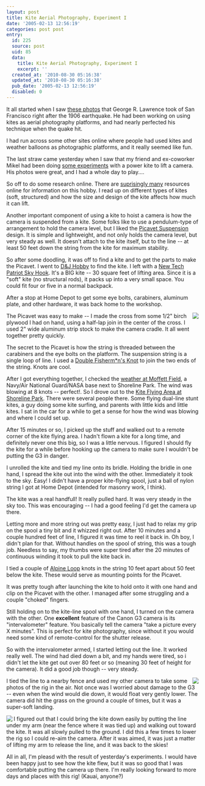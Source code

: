 ```yaml
---
layout: post
title: Kite Aerial Photography, Experiment I
date: '2005-02-13 12:56:19'
categories: post post
entry:
  id: 225
  source: post
  uid: 85
  data:
    title: Kite Aerial Photography, Experiment I
    excerpt: ''
  created_at: '2010-08-30 05:16:38'
  updated_at: '2010-08-30 05:16:38'
  pub_date: '2005-02-13 12:56:19'
  disabled: 0
---
```


It all started when I saw <a
href='http://www.rtpnet.org/robroy/lawrence/landscape.html'>these
photos</a> that George R. Lawrence took of San Francisco right
after the 1906 earthquake. He had been working on using kites as
aerial photography platforms, and had nearly perfected his
technique when the quake hit.

I had run across some other sites online where people had used
kites and weather balloons as photographic platforms, and it
really seemed like fun.

The last straw came yesterday when I saw that my friend and
ex-coworker Mikel had been doing <a
href='http://flickr.com/photos/mikel_maron/1278842/'>some
experiments</a> with a power kite to lift a camera. His photos
were great, and I had a whole day to play....

So off to do some research online. There are <a
href='http://search.yahoo.com/search?p=kite+aerial+photography&ei=UTF-8&rls=org.mozilla:en-US:official&fr=moz2'>suprisingly
many</a> resources online for information on this hobby. I read
up on different types of kites (soft, structured) and how the size
and design of the kite affects how much it can lift.

Another important component of using a kite to hoist a camera is
how the camera is suspended from a kite. Some folks like to use a
pendulum-type of arrangement to hold the camera level, but I liked
the <a
href='http://arch.ced.berkeley.edu/kap/equip/picavet.html'>Picavet
Suspension</a> design. It is simple and lightweight, and not only
holds the camera level, but very steady as well. It doesn't
attach to the kite itself, but to the line -- at least 50 feet
down the string from the kite for maximum stability.

So after some doodling, it was off to find a kite and to get the
parts to make the Picavet. I went to <a
href='http://www.djhobby.com'>D&J Hobby</a> to find the kite. I
left with a <a
href='http://www.newtechkites.com/ntk_product_profile.php?PSKU=55352'>New
Tech Patriot Sky Hook</a>. It's a BIG kite -- 30 square feet of
lifting area. Since it is a "soft" kite (no structural rods), it
packs up into a very small space. You could fit four or five in a
normal backpack.

After a stop at Home Depot to get some eye bolts, carabiners,
aluminum plate, and other hardware, it was back home to the
workshop.

<a href="/pictures/20050212-kitecam?0"><img class="thumb"
align=right valign=top
src="http://nobot.oceanairflightservices.com/20050212-kitecam/thumbs/CRW_7105-platform.jpg"
/></a>
The Picavet was easy to make -- I made the cross from some 1/2"
birch plywood I had on hand, using a half-lap join in the center
of the cross. I used 2" wide aluminum strip stock to make the
camera cradle. It all went together pretty quickly.

The secret to the Picavet is how the string is threaded between
the carabiners and the eye bolts on the platform. The suspension
string is a single loop of line. I used a <a
href='http://www.une.edu.au/~unemc/dbfish.htm'>Double Fisherm\*n's
Knot</a> to join the two ends of the string. Knots are cool.

After I got everything together, I checked the <a
href='http://weather.noaa.gov/weather/current/KNUQ.html'>weather
at Moffett Field</a>, a Navy/Air National Guard/NASA base next to
Shoreline Park. The wind was blowing at 8 knots -- perfect!. So
I drove out to the <a
href='http://www.gwtw-kites.com/Shorelineparkmt.viewca.info.asp'>Kite Flying
Area at Shoreline Park</a>. There were several people there.
Some flying dual-line stunt kites, a guy doing some kite surfing,
and parents with little kids and little kites. I sat in the car
for a while to get a sense for how the wind was blowing and where
I could set up.

After 15 minutes or so, I picked up the stuff and walked out to a
remote corner of the kite flying area. I hadn't flown a kite for
a long time, and definitely never one this big, so I was a little
nervous. I figured I should fly the kite for a while before
hooking up the camera to make sure I wouldn't be putting the G3 in
danger.

I unrolled the kite and tied my line onto its bridle. Holding
the bridle in one hand, I spread the kite out into the wind with
the other. Immediately it took to the sky. Easy! I didn't have
a proper kite-flying spool, just a ball of nylon string I got at
Home Depot (intended for masonry work, I think).

The kite was a real handfull! It really pulled hard. It was very
steady in the sky too. This was encouraging -- I had a good
feeling I'd get the camera up there.

Letting more and more string out was pretty easy, I just had to
relax my grip on the spool a tiny bit and it whizzed right out.
After 10 minutes and a couple hundred feet of line, I figured it
was time to reel it back in. Oh boy, I didn't plan for that.
Without handles on the spool of string, this was a tough job.
Needless to say, my thumbs were super tired after the 20 minutes
of continuous winding it took to pull the kite back in.

I tied a couple of <a
href='http://www.une.edu.au/~unemc/alpbutt.htm'>Alpine Loop</a>
knots in the string 10 feet apart about 50 feet below the kite.
These would serve as mounting points for the Picavet.

It was pretty tough after launching the kite to hold onto it with
one hand and clip on the Picavet with the other. I managed after
some struggling and a couple "choked" fingers.

Still holding on to the kite-line spool with one hand, I turned on
the camera with the other. One <strong>excellent</strong> feature
of the Canon G3 camera is its "intervalometer" feature. You
basically tell the camera "take a picture every X minutes". This
is perfect for kite photography, since without it you would need
some kind of remote-control for the shutter release.

So with the intervalometer armed, I started letting out the line.
It worked really well. The wind had died down a bit, and my hands
were tired, so i didn't let the kite get out over 80 feet or so
(meaning 30 feet of height for the camera). It did a good job
though -- very steady.

<a href="/pictures/20050212-kitecam?1"><img class="thumb"
align=right valign=top
src="http://nobot.oceanairflightservices.com/20050212-kitecam/thumbs/CRW_7087-kite-and-cam.jpg"
/></a>
I tied the line to a nearby fence and used my other camera to take
some photos of the rig in the air. Not once was I worried about
damage to the G3 -- even when the wind would die down, it would
float very gently lower. The camera did hit the grass on the
ground a couple of times, but it was a super-soft landing.

<a href="/pictures/20050212-kitecam?6"><img class="thumb"
align=left valign=top
src="http://nobot.oceanairflightservices.com/20050212-kitecam/thumbs/CRW_6573-self_portrait.jpg"
/></a>
I figured out that I could bring the kite down easily by putting
the line under my arm (near the fence where it was tied up) and
walking out toward the kite. It was all slowly pulled to the
ground. I did this a few times to lower the rig so I could re-aim
the camera. After it was aimed, it was just a matter of lifting
my arm to release the line, and it was back to the skies!

All in all, I'm pleasd with the result of yesterday's experiments.
I would have been happy just to see how the kite flew, but it was
so good that I was comfortable putting the camera up there. I'm
really looking forward to more days and places with this rig!
(Kauai, anyone?)
